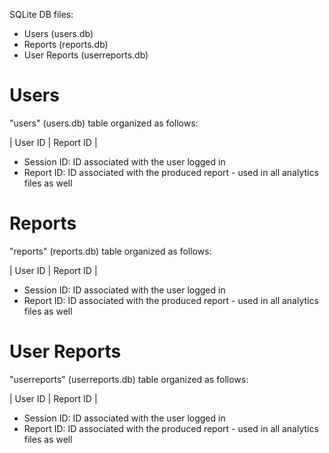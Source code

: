 SQLite DB files:

- Users (users.db)
- Reports (reports.db)
- User Reports (userreports.db)

# Users
"users" (users.db) table organized as follows:

| User ID | Report ID |

- Session ID: ID associated with the user logged in
- Report ID: ID associated with the produced report - used in all analytics 
files as well

# Reports
"reports" (reports.db) table organized as follows:

| User ID | Report ID |

- Session ID: ID associated with the user logged in
- Report ID: ID associated with the produced report - used in all analytics 
files as well


# User Reports
"userreports" (userreports.db) table organized as follows:

| User ID | Report ID |

- Session ID: ID associated with the user logged in
- Report ID: ID associated with the produced report - used in all analytics 
files as well
